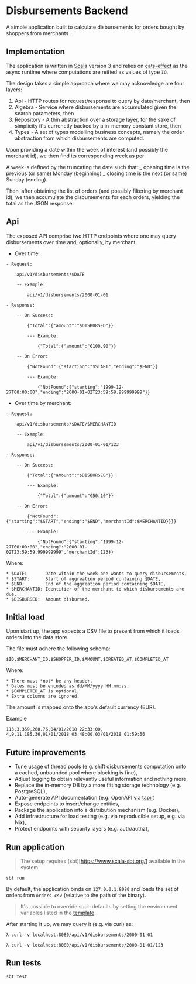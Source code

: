 # Disbursements Backend

A simple application built to calculate disbursements for orders bought by shoppers from merchants .

## Implementation

The application is written in [Scala](https://docs.scala-lang.org/) version 3 and relies on [cats-effect](https://typelevel.org/cats-effect/) as the async runtime where computations are reified as values of type `IO`.

The design takes a simple approach where we may acknowledge are four layers:

1. Api - HTTP routes for request/response to query by date/merchant, then
2. Algebra - Service where disbursements are accumulated given the search parameters, then
3. Repository - A thin abstraction over a storage layer, for the sake of simplicity it's currenctly backed by a in-memory constant store, then
4. Types - A set of types modelling business concepts, namely the order abstraction from which disbursements are computed.

Upon providing a date within the week of interest (and possibly the merchant id), we then find its corresponding week as per:

A week is defined by the truncating the date such that:
_ opening time is the previous (or same) Monday (beginning)
_ closing time is the next (or same) Sunday (ending).

Then, after obtaining the list of orders (and possibly filtering by merchant id), we then accumulate the disbursements for each orders, yielding the total as the JSON response.

## Api

The exposed API comprise two HTTP endpoints where one may query disbursements over time and, optionally, by merchant.

- Over time:

```text
- Request:

    api/v1/disbursements/$DATE

    -- Example:

        api/v1/disbursements/2000-01-01

- Response:

    -- On Success:

        {"Total":{"amount":"$DISBURSED"}}

        --- Example:

            {"Total":{"amount":"€100.90"}}

    -- On Error:

        {"NotFound":{"starting":"$START","ending":"$END"}}

        --- Example:

            {"NotFound":{"starting":"1999-12-27T00:00:00","ending":"2000-01-02T23:59:59.999999999"}}
```

- Over time by merchant:

```text
- Request:

    api/v1/disbursements/$DATE/$MERCHANTID

    -- Example:

        api/v1/disbursements/2000-01-01/123

- Response:

    -- On Success:

        {"Total":{"amount":"$DISBURSED"}}

        --- Example:

            {"Total":{"amount":"€50.10"}}

    -- On Error:

        {"NotFound":{"starting":"$START","ending":"$END","merchantId":$MERCHANTID}}}}

        --- Example:

            {"NotFound":{"starting":"1999-12-27T00:00:00","ending":"2000-01-02T23:59:59.999999999","merchantId":123}}
```

Where:

```text
* $DATE:       Date within the week one wants to query disbursements,
* $START:      Start of aggreation period containing $DATE,
* $END:        End of the aggreation period containing $DATE,
* $MERCHANTID: Identifier of the merchant to which disbursements are due,
* $DISBURSED:  Amount disbursed.

```

## Initial load

Upon start up, the app expects a CSV file to present from which it loads orders into the data store.

The file must adhere the following schema:

```text
$ID,$MERCHANT_ID,$SHOPPER_ID,$AMOUNT,$CREATED_AT,$COMPLETED_AT
```

Where:

```text
* There must *not* be any header,
* Dates must be encoded as dd/MM/yyyy HH:mm:ss,
* $COMPLETED_AT is optional,
* Extra columns are ignored.

```

The amount is mapped onto the app's default currency (EUR).

Example

```text
113,3,359,268.76,04/01/2018 22:33:00,
4,9,11,185.36,01/01/2018 03:48:00,03/01/2018 01:59:56
```

## Future improvements

- Tune usage of thread pools (e.g. shift disbursements computation onto a cached, unbounded pool where blocking is fine),
- Adjust logging to obtain relevantly useful information and nothing more,
- Replace the in-memory DB by a more fitting storage technology (e.g. PostgreSQL),
- Auto-generate API documentation (e.g. OpenAPI via [tapir](https://tapir.softwaremill.com/en/latest/docs/openapi.html))
- Expose endpoints to insert/change entities,
- Package the application into a distribution mechanism (e.g. Docker),
- Add infrastructure for load testing (e.g. via reproducible setup, e.g. via Nix),
- Protect endpoints with security layers (e.g. auth/authz),

## Run application

> The setup requires (sbt)[https://www.scala-sbt.org/] available in the system.

```shell
sbt run
```

By default, the application binds on `127.0.0.1:8080` and loads the set of orders from `orders.csv` (relative to the path of the binary).

> It's possible to override such defaults by setting the environment variables listed in the [template](.env.template).

After starting it up, we may query it (e.g. via curl) as:

```shell
λ curl -v localhost:8080/api/v1/disbursements/2000-01-01

λ curl -v localhost:8080/api/v1/disbursements/2000-01-01/123
```

## Run tests

```shell
sbt test
```
